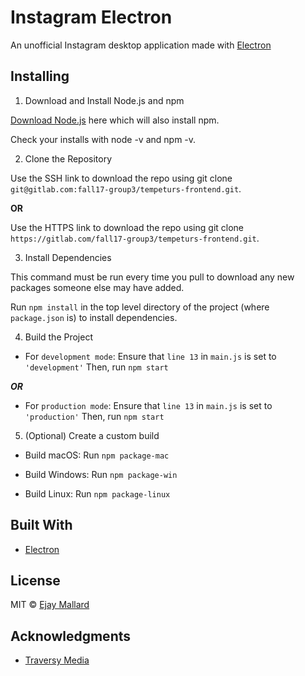 # Instagram Electron

An unofficial Instagram desktop application made with [Electron](http://electron.atom.io/)

## Installing

1. Download and Install Node.js and npm

[Download Node.js](https://nodejs.org/en/download/) here which will also install npm.

Check your installs with node -v and npm -v.

2. Clone the Repository

Use the SSH link to download the repo using git clone ```git@gitlab.com:fall17-group3/tempeturs-frontend.git```.

**OR**

Use the HTTPS link to download the repo using git clone ```https://gitlab.com/fall17-group3/tempeturs-frontend.git```.

3. Install Dependencies

This command must be run every time you pull to download any new packages someone else may have added.

Run ```npm install``` in the top level directory of the project (where ```package.json``` is) to install dependencies.


4. Build the Project

* For ```development mode```:
	Ensure that ```line 13``` in ```main.js``` is set to ```'development'```
	Then, run ```npm start``` 

***OR***

* For ```production mode```:
	Ensure that ```line 13``` in ```main.js``` is set to ```'production'```
	Then, run ```npm start``` 

5. (Optional) Create a custom build

* Build macOS:
	Run ```npm package-mac```

* Build Windows:
	Run ```npm package-win```
* Build Linux:
	Run ```npm package-linux```


## Built With

* [Electron](http://electron.atom.io/)


## License

MIT © [Ejay Mallard](https://cs.baylor.edu/~mallard/)

## Acknowledgments

* [Traversy Media](http://www.traversymedia.com)


